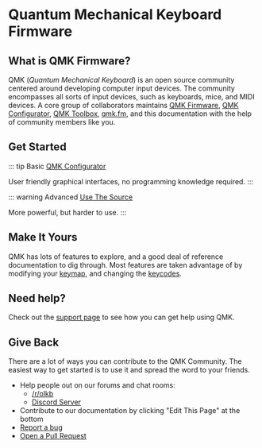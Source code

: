 # Quantum Mechanical Keyboard Firmware

## What is QMK Firmware?

QMK (*Quantum Mechanical Keyboard*) is an open source community centered around developing computer input devices. The community encompasses all sorts of input devices, such as keyboards, mice, and MIDI devices. A core group of collaborators maintains [QMK Firmware](https://github.com/qmk/qmk_firmware), [QMK Configurator](https://config.qmk.fm), [QMK Toolbox](https://github.com/qmk/qmk_toolbox), [qmk.fm](https://qmk.fm), and this documentation with the help of community members like you.

## Get Started

::: tip Basic
[QMK Configurator](newbs_building_firmware_configurator)

User friendly graphical interfaces, no programming knowledge required.
:::

::: warning Advanced
[Use The Source](newbs)

More powerful, but harder to use.
:::

## Make It Yours

QMK has lots of features to explore, and a good deal of reference documentation to dig through. Most features are taken advantage of by modifying your [keymap](keymap), and changing the [keycodes](keycodes).

## Need help?

Check out the [support page](support) to see how you can get help using QMK.

## Give Back

There are a lot of ways you can contribute to the QMK Community. The easiest way to get started is to use it and spread the word to your friends.

* Help people out on our forums and chat rooms:
    * [/r/olkb](https://www.reddit.com/r/olkb/)
    * [Discord Server](https://discord.gg/qmk)
* Contribute to our documentation by clicking "Edit This Page" at the bottom
* [Report a bug](https://github.com/qmk/qmk_firmware/issues/new/choose)
* [Open a Pull Request](contributing)

